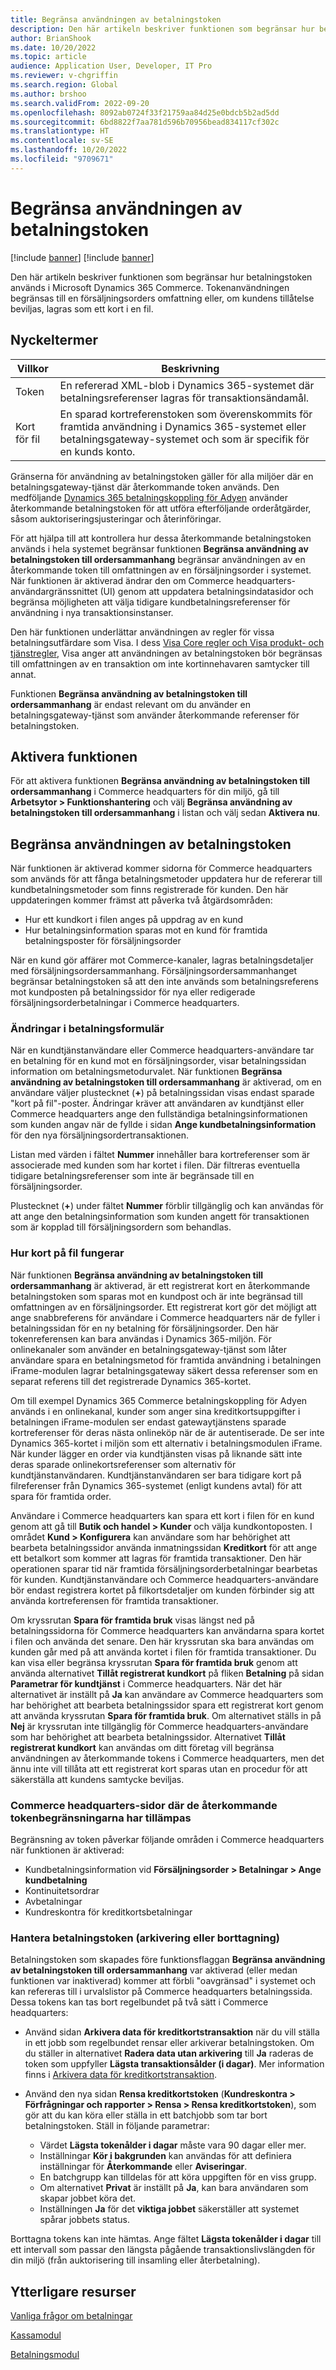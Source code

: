 ```yaml
---
title: Begränsa användningen av betalningstoken
description: Den här artikeln beskriver funktionen som begränsar hur betalningstoken används i Microsoft Dynamics 365 Commerce.
author: BrianShook
ms.date: 10/20/2022
ms.topic: article
audience: Application User, Developer, IT Pro
ms.reviewer: v-chgriffin
ms.search.region: Global
ms.author: brshoo
ms.search.validFrom: 2022-09-20
ms.openlocfilehash: 8092ab0724f33f21759aa84d25e0bdcb5b2ad5dd
ms.sourcegitcommit: 6bd8822f7aa781d596b70956bead834117cf302c
ms.translationtype: HT
ms.contentlocale: sv-SE
ms.lasthandoff: 10/20/2022
ms.locfileid: "9709671"
---
```

# <a name="limit-payment-token-usage"></a>Begränsa användningen av betalningstoken

[!include [banner](../includes/banner.md)]
[!include [banner](../includes/preview-banner.md)]

Den här artikeln beskriver funktionen som begränsar hur betalningstoken används i Microsoft Dynamics 365 Commerce. Tokenanvändningen begränsas till en försäljningsorders omfattning eller, om kundens tillåtelse beviljas, lagras som ett kort i en fil.

## <a name="key-terms"></a>Nyckeltermer

| Villkor | Beskrivning |
|---|---|
| Token | En refererad XML-blob i Dynamics 365-systemet där betalningsreferenser lagras för transaktionsändamål. |
| Kort för fil | En sparad kortreferenstoken som överenskommits för framtida användning i Dynamics 365-systemet eller betalningsgateway-systemet och som är specifik för en kunds konto. |

Gränserna för användning av betalningstoken gäller för alla miljöer där en betalningsgateway-tjänst där återkommande token används. Den medföljande [Dynamics 365 betalningskoppling för Adyen](adyen-connector.md) använder återkommande betalningstoken för att utföra efterföljande orderåtgärder, såsom auktoriseringsjusteringar och återinföringar.

För att hjälpa till att kontrollera hur dessa återkommande betalningstoken används i hela systemet begränsar funktionen **Begränsa användning av betalningstoken till ordersammanhang** begränsar användningen av en återkommande token till omfattningen av en försäljningsorder i systemet. När funktionen är aktiverad ändrar den om Commerce headquarters-användargränssnittet (UI) genom att uppdatera betalningsindatasidor och begränsa möjligheten att välja tidigare kundbetalningsreferenser för användning i nya transaktionsinstanser.

Den här funktionen underlättar användningen av regler för vissa betalningsutfärdare som Visa. I dess [Visa Core regler och Visa produkt- och tjänstregler](https://usa.visa.com/content/dam/VCOM/download/about-visa/visa-rules-public.pdf), Visa anger att användningen av betalningstoken bör begränsas till omfattningen av en transaktion om inte kortinnehavaren samtycker till annat.

Funktionen **Begränsa användning av betalningstoken till ordersammanhang** är endast relevant om du använder en betalningsgateway-tjänst som använder återkommande referenser för betalningstoken.

## <a name="enable-the-feature"></a>Aktivera funktionen

För att aktivera funktionen **Begränsa användning av betalningstoken till ordersammanhang** i Commerce headquarters för din miljö, gå till **Arbetsytor \> Funktionshantering** och välj **Begränsa användning av betalningstoken till ordersammanhang** i listan och välj sedan **Aktivera nu**.

## <a name="limit-payment-token-usage"></a>Begränsa användningen av betalningstoken

När funktionen är aktiverad kommer sidorna för Commerce headquarters som används för att fånga betalningsmetoder uppdatera hur de refererar till kundbetalningsmetoder som finns registrerade för kunden. Den här uppdateringen kommer främst att påverka två åtgärdsområden:

- Hur ett kundkort i filen anges på uppdrag av en kund
- Hur betalningsinformation sparas mot en kund för framtida betalningsposter för försäljningsorder

När en kund gör affärer mot Commerce-kanaler, lagras betalningsdetaljer med försäljningsordersammanhang. Försäljningsordersammanhanget begränsar betalningstoken så att den inte används som betalningsreferens mot kundposten på betalningssidor för nya eller redigerade försäljningsorderbetalningar i Commerce headquarters.

### <a name="payment-form-changes"></a>Ändringar i betalningsformulär

När en kundtjänstanvändare eller Commerce headquarters-användare tar en betalning för en kund mot en försäljningsorder, visar betalningssidan information om betalningsmetodurvalet. När funktionen **Begränsa användning av betalningstoken till ordersammanhang** är aktiverad, om en användare väljer plustecknet (**+**) på betalningssidan visas endast sparade "kort på fil"-poster. Ändringar kräver att användaren av kundtjänst eller Commerce headquarters ange den fullständiga betalningsinformationen som kunden angav när de fyllde i sidan **Ange kundbetalningsinformation** för den nya försäljningsordertransaktionen.

Listan med värden i fältet **Nummer** innehåller bara kortreferenser som är associerade med kunden som har kortet i filen. Där filtreras eventuella tidigare betalningsreferenser som inte är begränsade till en försäljningsorder.

Plustecknet (**+**) under fältet **Nummer** förblir tillgänglig och kan användas för att ange den betalningsinformation som kunden angett för transaktionen som är kopplad till försäljningsordern som behandlas.

### <a name="how-cards-on-file-work"></a>Hur kort på fil fungerar

När funktionen **Begränsa användning av betalningstoken till ordersammanhang** är aktiverad, är ett registrerat kort en återkommande betalningstoken som sparas mot en kundpost och är inte begränsad till omfattningen av en försäljningsorder. Ett registrerat kort gör det möjligt att ange snabbreferens för användare i Commerce headquarters när de fyller i betalningssidan för en ny betalning för försäljningsorder. Den här tokenreferensen kan bara användas i Dynamics 365-miljön. För onlinekanaler som använder en betalningsgateway-tjänst som låter användare spara en betalningsmetod för framtida användning i betalningen iFrame-modulen lagrar betalningsgateway säkert dessa referenser som en separat referens till det registrerade Dynamics 365-kortet.

Om till exempel Dynamics 365 Commerce betalningskoppling för Adyen används i en onlinekanal, kunder som anger sina kreditkortsuppgifter i betalningen iFrame-modulen ser endast gatewaytjänstens sparade kortreferenser för deras nästa onlineköp när de är autentiserade. De ser inte Dynamics 365-kortet i miljön som ett alternativ i betalningsmodulen iFrame. När kunder lägger en order via kundtjänsten visas på liknande sätt inte deras sparade onlinekortsreferenser som alternativ för kundtjänstanvändaren. Kundtjänstanvändaren ser bara tidigare kort på filreferenser från Dynamics 365-systemet (enligt kundens avtal) för att spara för framtida order.

Användare i Commerce headquarters kan spara ett kort i filen för en kund genom att gå till **Butik och handel \> Kunder** och välja kundkontoposten. I området **Kund \> Konfigurera** kan användare som har behörighet att bearbeta betalningssidor använda inmatningssidan **Kreditkort** för att ange ett betalkort som kommer att lagras för framtida transaktioner. Den här operationen sparar tid när framtida försäljningsorderbetalningar bearbetas för kunden. Kundtjänstanvändare och Commerce headquarters-användare bör endast registrera kortet på filkortsdetaljer om kunden förbinder sig att använda kortreferensen för framtida transaktioner.

Om kryssrutan **Spara för framtida bruk** visas längst ned på betalningssidorna för Commerce headquarters kan användarna spara kortet i filen och använda det senare. Den här kryssrutan ska bara användas om kunden går med på att använda kortet i filen för framtida transaktioner. Du kan visa eller begränsa kryssrutan **Spara för framtida bruk** genom att använda alternativet **Tillåt registrerat kundkort** på fliken **Betalning** på sidan **Parametrar för kundtjänst** i Commerce headquarters. När det här alternativet är inställt på **Ja** kan användare av Commerce headquarters som har behörighet att bearbeta betalningssidor spara ett registrerat kort genom att använda kryssrutan **Spara för framtida bruk**. Om alternativet ställs in på **Nej** är kryssrutan inte tillgänglig för Commerce headquarters-användare som har behörighet att bearbeta betalningssidor. Alternativet **Tillåt registrerat kundkort** kan användas om ditt företag vill begränsa användningen av återkommande tokens i Commerce headquarters, men det ännu inte vill tillåta att ett registrerat kort sparas utan en procedur för att säkerställa att kundens samtycke beviljas.

### <a name="commerce-headquarters-pages-where-the-recurring-token-restrictions-are-enforced"></a>Commerce headquarters-sidor där de återkommande tokenbegränsningarna har tillämpas

Begränsning av token påverkar följande områden i Commerce headquarters när funktionen är aktiverad:

- Kundbetalningsinformation vid **Försäljningsorder \> Betalningar \> Ange kundbetalning**
- Kontinuitetsordrar
- Avbetalningar
- Kundreskontra för kreditkortsbetalningar

### <a name="manage-payment-tokens-archiving-or-removal"></a>Hantera betalningstoken (arkivering eller borttagning)

Betalningstoken som skapades före funktionsflaggan **Begränsa användning av betalningstoken till ordersammanhang** var aktiverad (eller medan funktionen var inaktiverad) kommer att förbli "oavgränsad" i systemet och kan refereras till i urvalslistor på Commerce headquarters betalningssida. Dessa tokens kan tas bort regelbundet på två sätt i Commerce headquarters:

- Använd sidan **Arkivera data för kreditkortstransaktion** när du vill ställa in ett jobb som regelbundet rensar eller arkiverar betalningstoken. Om du ställer in alternativet **Radera data utan arkivering** till **Ja** raderas de token som uppfyller **Lägsta transaktionsålder (i dagar)**. Mer information finns i [Arkivera data för kreditkortstransaktion](archive-cc-data.md).
- Använd den nya sidan **Rensa kreditkortstoken** (**Kundreskontra \> Förfrågningar och rapporter \> Rensa \> Rensa kreditkortstoken**), som gör att du kan köra eller ställa in ett batchjobb som tar bort betalningstoken. Ställ in följande parametrar:

    - Värdet **Lägsta tokenålder i dagar** måste vara 90 dagar eller mer.
    - Inställningar **Kör i bakgrunden** kan användas för att definiera inställningar för **Återkommande** eller **Aviseringar**.
    - En batchgrupp kan tilldelas för att köra uppgiften för en viss grupp.
    - Om alternativet **Privat** är inställt på **Ja**, kan bara användaren som skapar jobbet köra det.
    - Inställningen **Ja** för det **viktiga jobbet** säkerställer att systemet spårar jobbets status.

Borttagna tokens kan inte hämtas. Ange fältet **Lägsta tokenålder i dagar** till ett intervall som passar den längsta pågående transaktionslivslängden för din miljö (från auktorisering till insamling eller återbetalning).

## <a name="additional-resources"></a>Ytterligare resurser

[Vanliga frågor om betalningar](payments-retail.md)

[Kassamodul](../add-checkout-module.md)

[Betalningsmodul](../payment-module.md)
